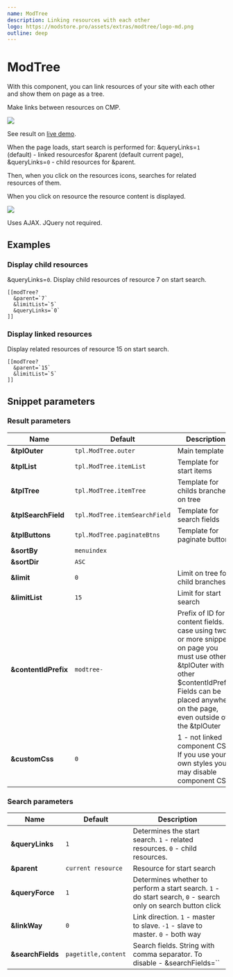 ```yaml
---
name: ModTree
description: Linking resources with each other
logo: https://modstore.pro/assets/extras/modtree/logo-md.png
outline: deep
---
```

# ModTree

With this component, you can link resources of your site with each other and show them on page as a tree.

Make links between resources on CMP.

[![](https://file.modx.pro/files/b/3/1/b31a66bf709cb4e4212e157d7c1d496ds.jpg)](https://file.modx.pro/files/b/3/1/b31a66bf709cb4e4212e157d7c1d496d.jpg)

See result on [live demo][1].

When the page loads, start search is performed for:
&queryLinks=`1` (default) - linked resourcesfor &parent (default current page),
&queryLinks=`0` - child resources for &parent.

Then, when you click on the resources icons, searches for related resources of them.

When you click on resource the resource content is displayed.

[![](https://file.modx.pro/files/4/1/1/41169caaac34dbce4a1215f8a61963ffs.jpg)](https://file.modx.pro/files/4/1/1/41169caaac34dbce4a1215f8a61963ff.png)

Uses AJAX. JQuery not required.

## Examples

### Display child resources

&queryLinks=`0`. Display child resources of resource 7 on start search.

```modx
[[modTree?
  &parent=`7`
  &limitList=`5`
  &queryLinks=`0`
]]
```

### Display linked resources

Display related resources of resource 15 on start search.

```modx
[[modTree?
  &parent=`15`
  &limitList=`5`
]]
```

## Snippet parameters

### Result parameters

| Name                 | Default                       | Description                                                                                                                                                                                                   |
|----------------------|-------------------------------|---------------------------------------------------------------------------------------------------------------------------------------------------------------------------------------------------------------|
| **&tplOuter**        | `tpl.ModTree.outer`           | Main template                                                                                                                                                                                                 |
| **&tplList**         | `tpl.ModTree.itemList`        | Template for start items                                                                                                                                                                                      |
| **&tplTree**         | `tpl.ModTree.itemTree`        | Template for childs branches on tree                                                                                                                                                                          |
| **&tplSearchField**  | `tpl.ModTree.itemSearchField` | Template for search fields                                                                                                                                                                                    |
| **&tplButtons**      | `tpl.ModTree.paginateBtns`    | Template for paginate buttons                                                                                                                                                                                 |
| **&sortBy**          | `menuindex`                   |                                                                                                                                                                                                               |
| **&sortDir**         | `ASC`                         |                                                                                                                                                                                                               |
| **&limit**           | `0`                           | Limit on tree for child branches                                                                                                                                                                              |
| **&limitList**       | `15`                          | Limit for start search                                                                                                                                                                                        |
| **&contentIdPrefix** | `modtree-`                    | Prefix of ID for content fields. In case using two or more snippet on page you must use other &tplOuter with other $contentIdPrefix. Fields can be placed anywhere on the page, even outside of the &tplOuter |
| **&customCss**       | `0`                           | 1 - not linked component CSS. If you use your own styles you may disable component CSS                                                                                                                        |

### Search parameters

| Name              | Default             | Description                                                                                                   |
|-------------------|---------------------|---------------------------------------------------------------------------------------------------------------|
| **&queryLinks**   | `1`                 | Determines the start search. `1` - related resources. `0` - child resources.                                  |
| **&parent**       | `current resource`  | Resource for start search                                                                                     |
| **&queryForce**   | `1`                 | Determines whether to perform a start search. `1` - do start search, `0` - search only on search button click |
| **&linkWay**      | `0`                 | Link direction. `1` - master to slave. `-1` - slave to master. `0` - both way                                 |
| **&searchFields** | `pagetitle,content` | Search fields. String with comma separator. To disable - &searchFields=``                                     |

[1]: http://modtree.visermort.ru/examples.html
